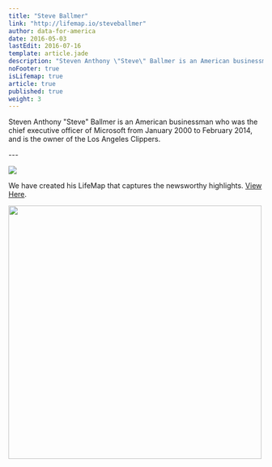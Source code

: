 ```yaml
---
title: "Steve Ballmer"
link: "http://lifemap.io/steveballmer"
author: data-for-america
date: 2016-05-03
lastEdit: 2016-07-16
template: article.jade
description: "Steven Anthony \"Steve\" Ballmer is an American businessman who was the chief executive officer of Microsoft from January 2000 to February 2014, and is the owner of the Los Angeles Clippers."
noFooter: true
isLifemap: true
article: true
published: true
weight: 3
---
```


<p>
  Steven Anthony "Steve" Ballmer is an American businessman who was the chief executive officer of Microsoft from January 2000 to February 2014, and is the owner of the Los Angeles Clippers.
</p>
---
<p>
<img class="ui medium image" style="margin: 0 auto;" src="http://lifemap.io/img/steveballmer.gif" />
</p>
<p>
   We have created his LifeMap that captures the newsworthy highlights. <a href="http://lifemap.io/steveballmer/" target="_blank">View Here</a>.
</p>
<a href="http://lifemap.io/steveballmer/" target="_blank">
<img class="ui medium image" style="width:500px; margin: 0 auto;" src="/img/lifemap/steveballmer.jpg" />
</a>
